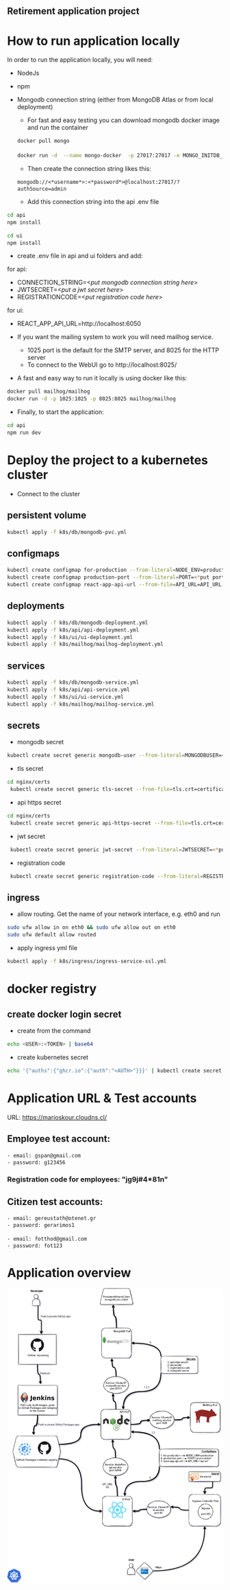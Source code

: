 ## Retirement application project

# How to run application locally

In order to run the application locally, you will need:

- NodeJs
- npm
- Mongodb connection string (either from MongoDB Atlas or from local deployment)
	- For fast and easy testing you can download mongodb docker image and run the container
	
	```bash
	docker pull mongo

	docker run -d  --name mongo-docker  -p 27017:27017 -e MONGO_INITDB_ROOT_USERNAME=<*put a username here*> -e MONGO_INITDB_ROOT_PASSWORD=<*put a passowrd here*> mongo

	```

	- Then create the connection string likes this: 
	```	
	mongodb://<*username*>:<*password*>@localhost:27017/?authSource=admin
	```
	- Add this connection string into the api .env file

```bash
cd api
npm install
```

```bash
cd ui
npm install
```

- create .env file in api and ui folders and add:

for api:

- CONNECTION_STRING=<_put mongodb connection string here_>
- JWTSECRET=<_put a jwt secret here_>
- REGISTRATIONCODE=<_put registration code here_>

for ui:

- REACT_APP_API_URL=http://localhost:6050

- If you want the mailing system to work you will need mailhog service.
	- 1025 port is the default for the SMTP server, and 8025 for the HTTP server
	- To connect to the WebUI go to http://localhost:8025/
- A fast and easy way to run it locally is using docker like this:

```bash
docker pull mailhog/mailhog
docker run -d -p 1025:1025 -p 8025:8025 mailhog/mailhog
```



- Finally, to start the application:

```bash
cd api
npm run dev
```

# Deploy the project to a kubernetes cluster

- Connect to the cluster

## persistent volume

```bash
kubectl apply -f k8s/db/mongodb-pvc.yml
```

## configmaps

```bash
kubectl create configmap for-production --from-literal=NODE_ENV=production
kubectl create configmap production-port --from-literal=PORT=<*put port number here*>
kubectl create configmap react-app-api-url --from-file=API_URL=API_URL.txt


```

## deployments

```bash
kubectl apply -f k8s/db/mongodb-deployment.yml
kubectl apply -f k8s/api/api-deployment.yml
kubectl apply -f k8s/ui/ui-deployment.yml
kubectl apply -f k8s/mailhog/mailhog-deployment.yml
```

## services

```bash
kubectl apply -f k8s/db/mongodb-service.yml
kubectl apply -f k8s/api/api-service.yml
kubectl apply -f k8s/ui/ui-service.yml
kubectl apply -f k8s/mailhog/mailhog-service.yml

```

## secrets

- mongodb secret

```bash
kubectl create secret generic mongodb-user --from-literal=MONGODBUSER=<*put username here*> --from-literal=MONGODBPASSWORD=<*put password here*>
```

- tls secret

```bash
cd nginx/certs
 kubectl create secret generic tls-secret --from-file=tls.crt=certificate.crt --from-file=tls.key=private.key --from-file=ca.crt=ca_bundle.crt
```

- api https secret

```bash
cd nginx/certs
 kubectl create secret generic api-https-secret --from-file=tls.crt=certificate.crt --from-file=tls.key=private.key
```

- jwt secret

```bash
 kubectl create secret generic jwt-secret --from-literal=JWTSECRET=<*put a jwt secret here*>
```

- registration code

```bash
 kubectl create secret generic registration-code --from-literal=REGISTRATIONCODE=<*put a registration code here*>
```

## ingress

- allow routing. Get the name of your network interface, e.g. eth0 and run

```bash
sudo ufw allow in on eth0 && sudo ufw allow out on eth0
sudo ufw default allow routed
```

- apply ingress yml file

```bash
kubectl apply -f k8s/ingress/ingress-service-ssl.yml
```

# docker registry

## create docker login secret

- create <AUTH> from the command

```bash
echo <USER>:<TOKEN> | base64
```

- create kubernetes secret

```bash
echo '{"auths":{"ghcr.io":{"auth":"<AUTH>"}}}' | kubectl create secret generic dockerconfigjson-github-com --type=kubernetes.io/dockerconfigjson --from-file=.dockerconfigjson=/dev/stdin
```

# Application URL & Test accounts

URL: https://marioskour.cloudns.cl/

## Employee test account:

	- email: gspan@gmail.com
	- password: g123456

### Registration code for employees: "jg9j#4*81n"

## Citizen test accounts:

	- email: gereustath@otenet.gr
	- password: gerarimos1

	- email: fotthod@gmail.com
	- password: fot123


	

## 


# Application overview

![Alt text](img/app_overview.jpg?raw=true "Application overview")
